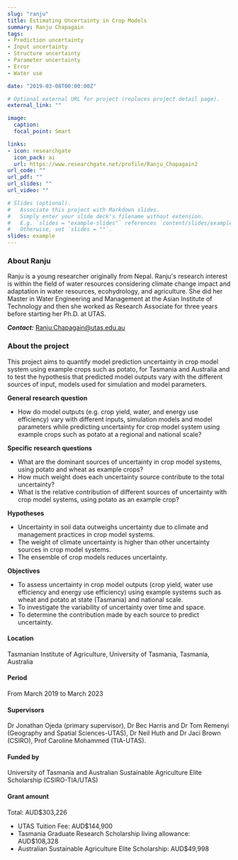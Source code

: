```yaml
---
slug: "ranju"
title: Estimating Uncertainty in Crop Models
summary: Ranju Chapagain
tags:
- Prediction uncertainty
- Input uncertainty
- Structure uncertainty
- Parameter uncertainty
- Error
- Water use

date: "2019-03-08T00:00:00Z"

# Optional external URL for project (replaces project detail page).
external_link: ""

image:
  caption: 
  focal_point: Smart

links:
- icon: researchgate
  icon_pack: ai
  url: https://www.researchgate.net/profile/Ranju_Chapagain2
url_code: ""
url_pdf: ""
url_slides: ""
url_video: ""

# Slides (optional).
#   Associate this project with Markdown slides.
#   Simply enter your slide deck's filename without extension.
#   E.g. `slides = "example-slides"` references `content/slides/example-slides.md`.
#   Otherwise, set `slides = ""`.
slides: example
---
```


### About Ranju

Ranju is a young researcher originally from Nepal. Ranju's research interest is within the field of water resources considering climate change impact and adaptation in water resources, ecohydrology, and agriculture. She did her Master in Water Engineering and Management at the Asian Institute of Technology and then she worked as Research Associate for three years before starting her Ph.D. at UTAS.

**_Contact:_** Ranju.Chapagain@utas.edu.au

### About the project

This project aims to quantify model prediction uncertainty in crop model system using example crops such as potato, for Tasmania and Australia and to test the hypothesis that predicted model outputs vary with the different sources of input, models used for simulation and model parameters.

**General research question**
- How do model outputs (e.g. crop yield, water, and energy use efficiency) vary with different inputs, simulation models and model parameters while predicting uncertainty for crop model system using example crops such as potato at a regional and national scale?

**Specific research questions**
- What are the dominant sources of uncertainty in crop model systems, using potato and wheat as example crops?
- How much weight does each uncertainty source contribute to the total uncertainty?
- What is the relative contribution of different sources of uncertainty with crop model systems, using potato as an example crop?

**Hypotheses**
- Uncertainty in soil data outweighs uncertainty due to climate and management practices in crop model systems.
- The weight of climate uncertainty is higher than other uncertainty sources in crop model systems.
- The ensemble of crop models reduces uncertainty.

**Objectives**
- To assess uncertainty in crop model outputs (crop yield, water use efficiency and energy use efficiency) using example systems such as wheat and potato at state (Tasmania) and national scale.
- To investigate the variability of uncertainty over time and space.
- To determine the contribution made by each source to predict uncertainty.

#### Location
Tasmanian Institute of Agriculture, University of Tasmania, Tasmania, Australia

#### Period
From March 2019 to March 2023

#### Supervisors
Dr Jonathan Ojeda (primary supervisor), Dr Bec Harris and Dr Tom Remenyi (Geography and Spatial Sciences-UTAS), Dr Neil Huth and Dr Jaci Brown (CSIRO), Prof Caroline Mohammed (TIA-UTAS).

#### Funded by
University of Tasmania and Australian Sustainable Agriculture Elite Scholarship (CSIRO-TIA/UTAS)

#### Grant amount
Total: AUD$303,226
- UTAS Tuition Fee: AUD$144,900
- Tasmania Graduate Research Scholarship living allowance: AUD$108,328
- Australian Sustainable Agriculture Elite Scholarship: AUD$49,998


